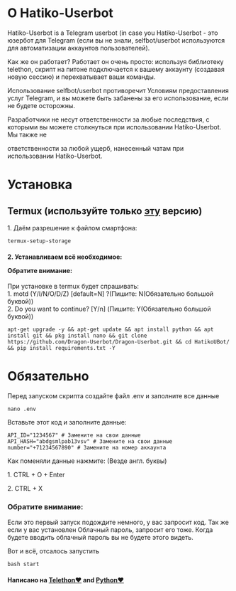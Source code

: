 <h1>О Hatiko-Userbot</h1>

<p>Hatiko-Userbot is a Telegram userbot (in case you Hatiko-Userbot - это юзербот для Telegram (если вы не знали, selfbot/userbot используются для автоматизации аккаунтов пользователей).

Как же он работает? Работает он очень просто: используя библиотеку telethon, скрипт на питоне подключается к вашему аккаунту (создавая новую сессию) и перехватывает ваши команды.



Использование selfbot/userbot противоречит Условиям предоставления услуг Telegram, и вы можете быть забанены за его использование, если не будете осторожны.



Разработчики не несут ответственности за любые последствия, с которыми вы можете столкнуться при использовании Hatiko-Userbot. Мы также не

ответственности за любой ущерб, нанесенный чатам при использовании Hatiko-Userbot.</p>



<h1>Установка</h1>

<h2>Termux (используйте только <a href='https://www.google.com/url?sa=t&source=web&rct=j&opi=89978449&url=https://github.com/termux/termux-app/releases/download/v0.118.0/termux-app_v0.118.0%2Bgithub-debug_arm64-v8a.apk&ved=2ahUKEwjYuqHK1OiEAxUVAhAIHTsOASEQFnoECA8QAQ&usg=AOvVaw32pfVX2vAJMkK9hWOXzM2E'>эту</a> версию)</h2>


<p>1. Даём разрешение к файлом смартфона:</p>
<pre><code>termux-setup-storage</code></pre>
<h4><p>2. Устанавливаем всё необходимое:</p> Обратите внимание:</h4>

<p>При установке в termux будет спрашивать: </br>1. motd (Y/I/N/O/D/Z) [default=N] ?(Пишите: N(Обязательно большой буквой))</br>2. Do you want to continue? [Y/n] (Пишите: Y(Обязательно большой буквой))</p>
<pre><code>apt-get upgrade -y && apt-get update && apt install python && apt install git && pkg install nano && git clone https://github.com/Dragon-Userbot/Dragon-Userbot.git && cd HatikoUBot/ && pip install requirements.txt -Y
</code></pre>

<h1>Обязательно</h1>

<p>Перед запуском скрипта создайте файл .env и заполните все данные</p>

<pre><code>nano .env
</code></pre>

<p>Вставьте этот код и заполните данные:</p>

```
API_ID="1234567" # Замените на свои данные
API_HASH="abdgsmlpab13vsv" # Замените на свои данные
number="+71234567890" # Замените на номер аккаунта 
```



<p>Как поменяли данные нажмите: (Везде англ. буквы)</p>
<p>1. CTRL + O + Enter</p>
<p>2. CTRL + X</p>

<h3>Обратите внимание:</h3>

<p>Если это первый запуск подождите немного, у вас запросит код. Так же если у вас установлен Облачный пароль, запросит его тоже. Когда будете вводить облачный пароль вы не будете этого видеть.</p>

<p>Вот и всё, отсалось запустить</p>

<pre><code>bash start
</code></pre>



<h4>Написано на <a href='https://github.com/LonamiWebs/Telethon'>Telethon❤️</a> and <a href='https://github.com/python'>Python❤️</a></h4>


